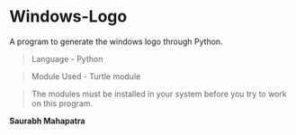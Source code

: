 # Windows-Logo
A program to generate the windows logo through Python.

>Language - Python

>Module Used - Turtle module

>The modules must be installed in your system before you try to work on this program.




**Saurabh Mahapatra**
